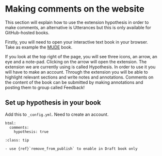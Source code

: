 # Making comments on the website

This section will explain how to use the extension hypothesis in order to make comments, an alternative is Utterances but this is only available for GitHub-hosted books.

Firstly, you will need to open your interactive text book in your browser. Take as example the [MUDE](https://mude.citg.tudelft.nl/book/intro.html) book.

If you look at the top right of the page, you will see three icons, an arrow, an eye and a note-pad. Clicking on the arrow will open the extension. The extension we are currently using is called Hypothesis. In order to use it you will have to make an account. Through the extension you will be able to highlight relevant sections and write notes and annotations. Comments on the content of the book can be submitted by making annotations and posting them to group called Feedback!

## Set up hypothesis in your book
Add this to `_config.yml`. Need to create an account.

```
html:
  comments:
    hypothesis: true
```

```{admonition} Tips
:class: tip

- use {ref}`remove_from_publish` to enable in Draft book only
```
